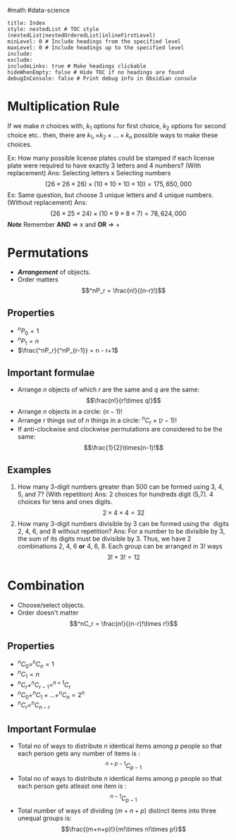 #math #data-science 
```table-of-contents
title: Index
style: nestedList # TOC style (nestedList|nestedOrderedList|inlineFirstLevel)
minLevel: 0 # Include headings from the specified level
maxLevel: 0 # Include headings up to the specified level
include: 
exclude: 
includeLinks: true # Make headings clickable
hideWhenEmpty: false # Hide TOC if no headings are found
debugInConsole: false # Print debug info in Obsidian console
```
# Multiplication Rule
If we make $n$ choices with,
	$k_1$ options for first choice,
	$k_2$ options for second choice etc..
then, there are $k_1,\times k_2 \times ...\times k_n$ possible ways to make these choices.

Ex: How many possible license plates could be stamped if each license plate were required to have exactly 3 letters and 4 numbers? (With replacement)
Ans:  Selecting letters x Selecting numbers
$$(26\times 26\times 26)\times (10\times10\times 10\times 10) = 175,650,000$$
Ex: Same question, but choose 3 unique letters and 4 unique numbers. (Without replacement)
Ans: $$(26\times 25\times 24)\times (10\times9\times 8\times 7) = 78,624,000$$
***Note*** Remember **AND** => x and **OR** => + 
# Permutations
+ ***Arrangement*** of objects.
+ Order matters
$$^nP_r = \frac{n!}{(n-r)!}$$
## Properties
+ $^nP_0 = 1$
+ $^nP_1 = n$
+ $\frac{^nP_r}{^nP_{r-1}} = n - r+1$
## Important formulae
+ Arrange $n$ objects of which $r$ are the same and $q$ are the same: 
$$\frac{n!}{r!\times q!}$$
+ Arrange $n$ objects in a circle: $(n-1)!$
+ Arrange $r$ things out of $n$ things in a circle: $^nC_r \times (r-1)!$
+ If anti-clockwise and clockwise permutations are considered to be the same: $$\frac{1}{2}\times(n-1)!$$
## Examples
1.  How many 3-digit numbers greater than 500 can be formed using 3, 4, 5, and 7? (With repetition)
Ans: 2 choices for hundreds digit (5,7). 4 choices for tens and ones digits.
$$2\times 4\times 4 = 32$$
2. How many 3-digit numbers divisible by 3 can be formed using the  digits 2, 4, 6, and 8 without repetition?
Ans: For a number to be divisible by 3, the sum of its digits must be divisible by 3.
Thus, we have 2 combinations 2, 4, 6 **or** 4, 6, 8.
Each group can be arranged in 3! ways
$$3! + 3! = 12$$
# Combination
+ Choose/select objects.
+ Order doesn't matter
$$^nC_r = \frac{n!}{(n-r)!\times r!}$$
## Properties
+ $^nC_0 = ^nC_n = 1$
+ $^nC_1 = n$
+ $^nC_r + ^nC_{r-1} =  ^{n+1}C_r$
+ $^nC_0 + ^nC_1 + ...+^nC_n = 2^n$
+ $^nC_r = ^nC_{n-r}$
## Important Formulae
+ Total no of ways to distribute $n$ identical items among $p$ people so that each person gets any number of items is : $$^{n+p-1}C_{p-1}$$
+ Total no of ways to distribute $n$ identical items among $p$ people so that each person gets atleast one item is : $$^{n-1}C_{p-1}$$
+ Total number of ways of dividing $(m+n+p)$ distinct items into three unequal groups is: $$\frac{(m+n+p)!}{m!\times n!\times p!}$$
